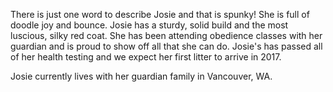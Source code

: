 There is just one word to describe Josie and that is spunky! She is full of doodle joy and bounce. Josie has a sturdy, solid build and the most luscious, silky red coat. She has been attending obedience classes with her guardian and is proud to show off all that she can do. Josie's has passed all of her health testing and we expect her first litter to arrive in 2017.


Josie currently lives with her guardian family in Vancouver, WA.
